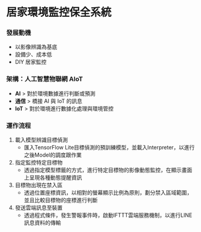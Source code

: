 # 居家環境監控保全系統
### 發展動機
  - 以影像辨識為基底
  - 設備少、成本低
  - DIY 居家監控
### 架構：人工智慧物聯網 AIoT
  - **AI** > 對於環境數據進行判斷或預測
  - **通信** > 橋接 AI 與 IoT 的訊息
  - **IoT** > 對於環境進行數據化處理與環境管控
### 運作流程
1. 載入模型辨識目標偵測
    - 匯入TensorFlow Lite目標偵測的預訓練模型，並載入Interpreter，以進行 之後Model的調度跟作業
2. 指定監控特定目標物
    - 透過指定模型標籤的方式，進行特定目標物的影像動態監控，在顯示畫面上呈現各種動態提醒資訊
3. 目標物出現在禁入區
   - 透過位置座標資訊，以相對的螢幕顯示比例為原則，劃分禁入區域範圍，並且比較目標物的座標進行判斷
4. 發送雲端訊息至裝置
   - 透過程式條件，發生警報事件時，啟動IFTTT雲端服務機制，以進行LINE訊息資料的傳輸


